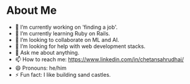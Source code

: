 # About Me

- 🔭 I’m currently working on 'finding a job'.
- 🌱 I’m currently learning Ruby on Rails.
- 👯 I’m looking to collaborate on ML and AI.
- 🤔 I’m looking for help with web development stacks.
- 💬 Ask me about anything.
- 📫 How to reach me: https://www.linkedin.com/in/chetansahrudhai/
- 😄 Pronouns: he/him
- ⚡ Fun fact: I like building sand castles.
